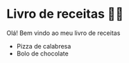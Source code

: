 # Livro de receitas :woman_cook:

Olá! Bem vindo ao meu livro de receitas 

- Pizza de calabresa
- Bolo de chocolate

